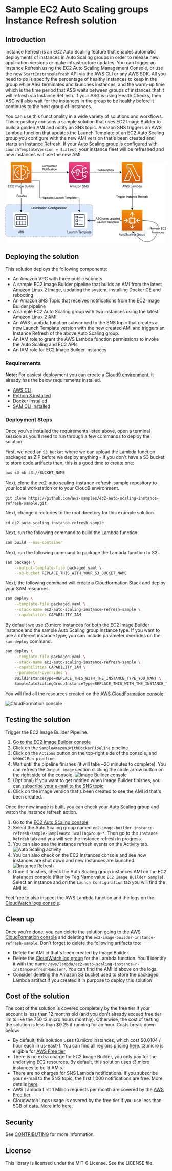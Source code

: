 # Sample EC2 Auto Scaling groups Instance Refresh solution

## Introduction
Instance Refresh is an EC2 Auto Scaling feature that enables automatic deployments of instances in Auto Scaling groups in order to release new application versions or make infrastructure updates. You can trigger an Instance Refresh using the EC2 Auto Scaling  Management Console, or use the new `StartInstanceRefresh` API via the AWS CLI or any AWS SDK. All you need to do is specify the percentage of healthy instances to keep in the group while ASG terminates and launches instances, and the warm-up time which is the time period that ASG waits between groups of instances that it will refresh via Instance Refresh. If your ASG is using Health Checks, then ASG will also wait for the instances in the group to be healthy before it continues to the next group of instances.

You can use this functionality in a wide variety of solutions and workflows. This repository contains a sample solution that uses EC2 Image Builder to build a golden AMI and notify an SNS topic. Amazon SNS triggers an AWS Lambda function that updates the Launch Template of an EC2 Auto Scaling group you configure with the new AMI version that's been created and starts an Instance Refresh. If your Auto Scaling group is configured with `LaunchTemplateVersion = $Latest`, your instance fleet will be refreshed and new instances will use the new AMI.

![Architecture](/images/architecture-diagram.png)

## Deploying the solution

This solution deploys the following components:
* An Amazon VPC with three public subnets 
* A sample EC2 Image Builder pipeline that builds an AMI from the latest Amazon Linux 2 image, updating the system, installing Docker CE and rebooting
* An Amazon SNS Topic that receives notifications from the EC2 Image Builder pipeline
* A sample EC2 Auto Scaling group with two instances using the latest Amazon Linux 2 AMI
* An AWS Lambda function subscribed to the SNS topic that creates a new Launch Template version with the new created AMI and triggers an Instance Refresh of the above Auto Scaling group.
* An IAM role to grant the AWS Lambda function permissions to invoke the Auto Scaling and EC2 APIs 
* An IAM role for EC2 Image Builder instances

### Requirements

**Note:** For easiest deployment you can create a [Cloud9 environment](https://docs.aws.amazon.com/cloud9/latest/user-guide/create-environment.html), it already has the below requirements installed.

* [AWS CLI](https://docs.aws.amazon.com/cli/latest/userguide/install-cliv2.html) 
* [Python 3 installed](https://www.python.org/downloads/)
* [Docker installed](https://www.docker.com/community-edition)
* [SAM CLI installed](https://docs.aws.amazon.com/serverless-application-model/latest/developerguide/serverless-sam-cli-install.html)

### Deployment Steps

Once you've installed the requirements listed above, open a terminal session as you'll need to run through a few commands to deploy the solution.

First, we need an `S3 bucket` where we can upload the Lambda function packaged as ZIP before we deploy anything - If you don't have a S3 bucket to store code artifacts then, this is a good time to create one:

```bash
aws s3 mb s3://BUCKET_NAME
```
Next, clone the ec2-auto scaling-instance-refresh-sample repository to your local workstation or to your Cloud9 environment.

```
git clone https://github.com/aws-samples/ec2-auto-scaling-instance-refresh-sample.git
```

Next, change directories to the root directory for this example solution.

```
cd ec2-auto-scaling-instance-refresh-sample
```

Next, run the following command to build the Lambda function:

```bash
sam build --use-container
```

Next, run the following command to package the Lambda function to S3:

```bash
sam package \
    --output-template-file packaged.yaml \
    --s3-bucket REPLACE_THIS_WITH_YOUR_S3_BUCKET_NAME
```

Next, the following command will create a Cloudformation Stack and deploy your SAM resources.

```bash
sam deploy \
    --template-file packaged.yaml \
    --stack-name ec2-auto-scaling-instance-refresh-sample \
    --capabilities CAPABILITY_IAM 
```

By default we use t3.micro instances for both the EC2 Image Builder instance and the sample Auto Scaling group instance type. If you want to use a different instance type, you can include parameter overrides on the `sam deploy` command.

```bash
sam deploy \
    --template-file packaged.yaml \
    --stack-name ec2-auto-scaling-instance-refresh-sample \
    --capabilities CAPABILITY_IAM \
    --parameter-overrides \
    BuildInstanceType=REPLACE_THIS_WITH_THE_INSTANCE_TYPE_YOU_WANT \
    SampleAutoScalingGroupInstanceType=REPLACE_THIS_WITH_THE_INSTANCE_TYPE_YOU_WANT  
```

You will find all the resources created on the [AWS CloudFormation console](https://console.aws.amazon.com/cloudformation/home?#/stacks/).

![CloudFormation console](/images/sam-cfn-console.png)

## Testing the solution

Trigger the EC2 Image Builder Pipeline.
1. [Go to the EC2 Image Builder console](https://console.aws.amazon.com/imagebuilder/home?#viewPipeline)
2. Click on the `SampleAmazon2WithDockerPipeline` pipeline
3. Click on the `Actions` button on the top-right side of the console, and select `Run pipeline`
4. Wait until the pipeline finishes (it will take ~20 minutes to complete). You can refresh the `Output image` section clicking the circle arrow button on the right side of the console.
    ![Image Builder console](/images/image-builder-console.png)
5. (Optional) If you want to get notified when Image Builder finishes, you can [subscribe your e-mail to the SNS topic](https://docs.aws.amazon.com/sns/latest/dg/sns-getting-started.html#step-send-message)
6. Click on the image version that's been created to see the AMI id that's been created.

Once the new image is built, you can check your Auto Scaling group and watch the instance refresh action.
1. Go to the [EC2 Auto Scaling console](https://console.aws.amazon.com/ec2autoscaling/home#/details)
2. Select the Auto Scaling group named `ec2-image-builder-instance-refresh-sample-SampleAuto ScalingGroup-*`. Then go to the `Instance Refresh` tab and you will see the instance refresh in progress.
3. You can also see the instance refresh events on the Activity tab.
    ![Auto Scaling activity](/images/asg-instance-refresh-activity-history.png)
4. You can also check on the EC2 Instances console and see how instances are shut down and new instances are launched.
    ![Instance Refresh](/images/ec2-instance-refresh.png)
5. Once it finishes, check the Auto Scaling group instances AMI on the EC2 Instances console (filter by Tag Name value `EC2 Image Builder Sample`). Select an instance and on the `Launch Configuration` tab you will find the AMI id. 

Feel free to also inspect the AWS Lambda function and the logs on the [CloudWatch logs console](https://console.aws.amazon.com/cloudwatch/home?#logsV2:log-groups).

## Clean up
Once you're done, you can delete the solution going to the [AWS CloudFormation console](https://console.aws.amazon.com/cloudformation/home#/stacks) and deleting the `ec2-image-builder-instance-refresh-sample`. Don't forget to delete the following artifacts too:
* Delete the AMI id that's been created by Image Builder.
* Delete the [CloudWatch log group](https://console.aws.amazon.com/cloudwatch/home#logsV2:log-groups) for the Lambda function. You'll identify it with the name `/aws/lambda/ec2-auto-scaling-instance-r-InstanceRefreshHandler*`. You can find the AMI id above on the logs. 
* Consider deleting the Amazon S3 bucket used to store the packaged Lambda artifact if you created it in purpose to deploy this solution

## Cost of the solution

The cost of the solution is covered completely by the free tier if your account is less than 12 months old (and you don't already exceed free tier limits like the 750 t3.micro hours monthly). Otherwise, the cost of testing the solution is less than $0.25 if running for an hour. Costs break-down below: 
* By default, this solution uses t3.micro instances, which cost $0.0104 / hour each in us-east-1. You can find all regions pricing [here](https://aws.amazon.com/ec2/pricing/on-demand/). t3.micro is eligible for [AWS Free tier](https://aws.amazon.com/free/?all-free-tier.sort-by=item.additionalFields.SortRank&all-free-tier.sort-order=asc)
* There is no extra charge for EC2 Image Builder, you only pay for the underlying EC2 resources. By default, this solution uses t3.micro instances to build AMIs.
* There are no charges for SNS Lambda notifications. If you subscribe your e-mail to the SNS topic, the first 1,000 notifications are free. More details [here](https://aws.amazon.com/sns/pricing/)
* AWS Lambda first 1 Million requests per month are covered by the [AWS Free tier](https://aws.amazon.com/free/?all-free-tier.sort-by=item.additionalFields.SortRank&all-free-tier.sort-order=asc).
* Cloudwatch Logs usage is covered by the free tier if you use less than 5GB of data. More info [here](https://aws.amazon.com/cloudwatch/pricing/). 

## Security

See [CONTRIBUTING](CONTRIBUTING.md#security-issue-notifications) for more information.

## License

This library is licensed under the MIT-0 License. See the LICENSE file.

